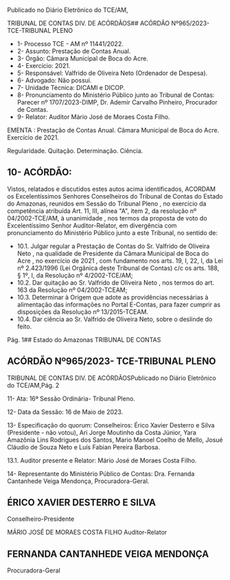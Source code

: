 Publicado  no  Diário  Eletrônico do TCE/AM,

TRIBUNAL DE CONTAS DIV. DE ACÓRDÃOS## ACÓRDÃO Nº965/2023- TCE-TRIBUNAL PLENO

- 1- Processo TCE - AM nº 11441/2022.
- 2- Assunto: Prestação de Contas Anual.
- 3- Órgão: Câmara Municipal de Boca do Acre.
- 4- Exercício: 2021.
- 5- Responsável: Valfrido de Oliveira Neto (Ordenador de Despesa).
- 6- Advogado: Não possui.
- 7- Unidade Técnica: DICAMI e DICOP.
- 8- Pronunciamento  do  Ministério  Público  junto  ao  Tribunal  de  Contas: Parecer  nº 1707/2023-DIMP, Dr. Ademir Carvalho Pinheiro, Procurador de Contas.
- 9- Relator: Auditor Mário José de Moraes Costa Filho.

EMENTA : Prestação  de  Contas  Anual. Câmara Municipal de Boca do Acre. Exercício de 2021.

Regularidade. Quitação. Determinação. Ciência.

## 10-  ACÓRDÃO:

Vistos, relatados e discutidos estes autos acima identificados, ACORDAM os Excelentíssimos Senhores Conselheiros do Tribunal de Contas do Estado do Amazonas, reunidos em Sessão do Tribunal Pleno , no exercício da competência atribuída Art. 11, III, alínea  "A",  item  2,  da  resolução  nº  04/2002-TCE/AM, à  unanimidade , nos  termos  da proposta  de  voto  do  Excelentíssimo  Senhor  Auditor-Relator, em  divergência com pronunciamento do Ministério Público junto a este Tribunal, no sentido de:

- 10.1. Julgar  regular a  Prestação  de  Contas  do Sr.  Valfrido  de  Oliveira Neto ,  na  qualidade  de  Presidente  da  Câmara  Municipal  de Boca do Acre ,  no exercício de 2021 ,  com fundamento nos arts. 19, I, 22, I, da Lei nº 2.423/1996 (Lei Orgânica deste Tribunal de Contas) c/c os arts. 188, § 1º, I, da Resolução nº 4/2002-TCE/AM;
- 10.2. Dar quitação ao Sr. Valfrido de Oliveira Neto , nos termos do art. 163 da Resolução nº 04/2002-TCEAM;
- 10.3. Determinar à Origem  que  adote as providências necessárias à alimentação das informações no Portal E-Contas, para fazer cumprir as disposições da Resolução nº 13/2015-TCEAM.
- 10.4. Dar ciência ao Sr. Valfrido de Oliveira Neto, sobre o deslinde do feito.

Pág. 1## Estado do Amazonas TRIBUNAL DE CONTAS

## ACÓRDÃO Nº965/2023- TCE-TRIBUNAL PLENO

TRIBUNAL DE CONTAS DIV. DE ACÓRDÃOSPublicado  no  Diário  Eletrônico do TCE/AM,Pág. 2

11-  Ata: 16ª Sessão Ordinária- Tribunal Pleno.

12-  Data da Sessão: 16 de Maio de 2023.

13-  Especificação do quorum: Conselheiros: Érico Xavier Desterro e Silva (Presidente - não votou), Ari Jorge Moutinho da Costa Júnior, Yara Amazônia Lins Rodrigues dos Santos, Mario Manoel Coelho de Mello, Josué Cláudio de Souza Neto e Luís Fabian Pereira Barbosa.

13.1. Auditor presente e Relator: Mário José de Moraes Costa Filho.

14-  Representante do Ministério Público de Contas: Dra. Fernanda Cantanhede Veiga Mendonça, Procuradora-Geral.

## ÉRICO XAVIER DESTERRO E SILVA

Conselheiro-Presidente

MÁRIO JOSÉ DE MORAES COSTA FILHO Auditor-Relator

## FERNANDA CANTANHEDE VEIGA MENDONÇA

Procuradora-Geral